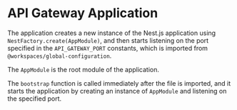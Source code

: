 # API Gateway Application

The application creates a new instance of the Nest.js application using `NestFactory.create(AppModule)`, and then starts
listening on the port specified in the `API_GATEWAY_PORT` constants, which is imported
from `@workspaces/global-configuration`.

The `AppModule` is the root module of the application.

The `bootstrap` function is called immediately after the file is imported, and it starts the application by creating an
instance of `AppModule` and listening on the specified port.
